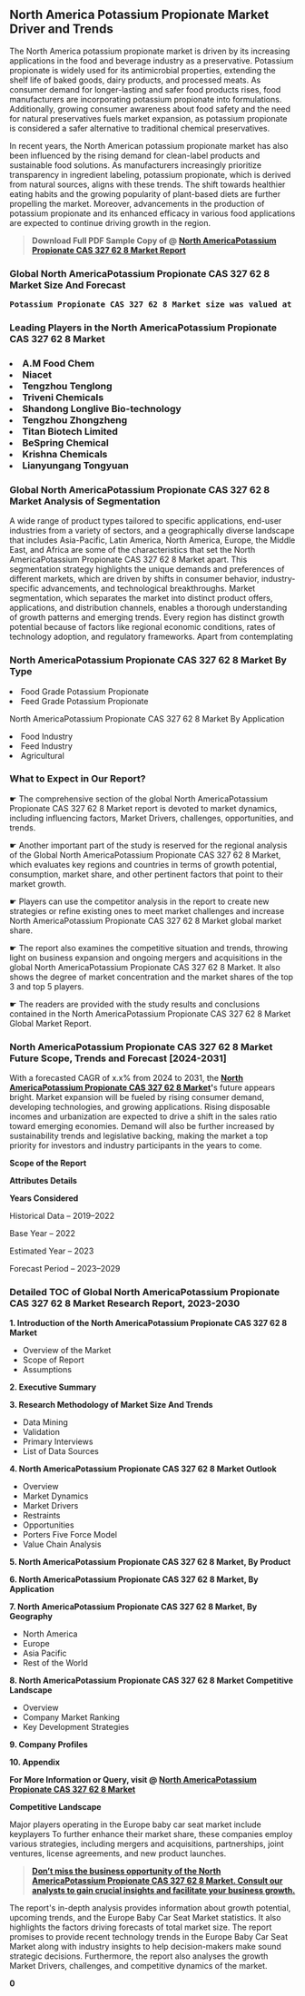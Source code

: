 <p><h2>North America Potassium Propionate Market Driver and Trends</h2><p>The North America potassium propionate market is driven by its increasing applications in the food and beverage industry as a preservative. Potassium propionate is widely used for its antimicrobial properties, extending the shelf life of baked goods, dairy products, and processed meats. As consumer demand for longer-lasting and safer food products rises, food manufacturers are incorporating potassium propionate into formulations. Additionally, growing consumer awareness about food safety and the need for natural preservatives fuels market expansion, as potassium propionate is considered a safer alternative to traditional chemical preservatives.</p><p>In recent years, the North American potassium propionate market has also been influenced by the rising demand for clean-label products and sustainable food solutions. As manufacturers increasingly prioritize transparency in ingredient labeling, potassium propionate, which is derived from natural sources, aligns with these trends. The shift towards healthier eating habits and the growing popularity of plant-based diets are further propelling the market. Moreover, advancements in the production of potassium propionate and its enhanced efficacy in various food applications are expected to continue driving growth in the region.</p></p><blockquote id="" class=""><strong>Download Full PDF Sample Copy of @&nbsp;<a href="https://www.verifiedmarketreports.com/download-sample/?rid=661452&utm_source=GitHub-Jan&utm_medium=281" target="_blank">North AmericaPotassium Propionate CAS 327 62 8 Market Report</a>&nbsp;&nbsp;</strong></blockquote><h3 id="" class=""><strong>Global&nbsp;North AmericaPotassium Propionate CAS 327 62 8 Market Size And Forecast</strong></h3><pre class="reader-text-block__code-block"><strong>Potassium Propionate CAS 327 62 8 Market size was valued at USD 0.15 Billion in 2022 and is projected to reach USD 0.25 Billion by 2030, growing at a CAGR of 7.2% from 2024 to 2030.</strong></pre><h3 id="" class="">Leading Players in the&nbsp;North AmericaPotassium Propionate CAS 327 62 8 Market</h3><h3 class=""></Li><Li>A.M Food Chem</Li><Li> Niacet</Li><Li> Tengzhou Tenglong</Li><Li> Triveni Chemicals</Li><Li> Shandong Longlive Bio-technology</Li><Li> Tengzhou Zhongzheng</Li><Li> Titan Biotech Limited</Li><Li> BeSpring Chemical</Li><Li> Krishna Chemicals</Li><Li> Lianyungang Tongyuan</h3><h3 id="" class="">Global&nbsp;North AmericaPotassium Propionate CAS 327 62 8 Market Analysis of Segmentation</h3><p id="" class="">A wide range of product types tailored to specific applications, end-user industries from a variety of sectors, and a geographically diverse landscape that includes Asia-Pacific, Latin America, North America, Europe, the Middle East, and Africa are some of the characteristics that set the North AmericaPotassium Propionate CAS 327 62 8 Market apart. This segmentation strategy highlights the unique demands and preferences of different markets, which are driven by shifts in consumer behavior, industry-specific advancements, and technological breakthroughs. Market segmentation, which separates the market into distinct product offers, applications, and distribution channels, enables a thorough understanding of growth patterns and emerging trends. Every region has distinct growth potential because of factors like regional economic conditions, rates of technology adoption, and regulatory frameworks. Apart from contemplating</p><h3 id="" class="">North AmericaPotassium Propionate CAS 327 62 8 Market&nbsp;By Type</h3><p></Li><Li>Food Grade Potassium Propionate</Li><Li> Feed Grade Potassium Propionate</p><div class="" data-test-id=""><p>North AmericaPotassium Propionate CAS 327 62 8 Market&nbsp;By Application</p></div><p class=""></Li><Li>Food Industry</Li><Li> Feed Industry</Li><Li> Agricultural</p><div class="" data-test-id=""><h3><span class="">What to Expect in Our Report?</span></h3></div><div class="" data-test-id=""><p><span class="">☛ The comprehensive section of the global North AmericaPotassium Propionate CAS 327 62 8 Market report is devoted to market dynamics, including influencing factors, Market Drivers, challenges, opportunities, and trends.</span></p></div><div class="" data-test-id=""><p><span class="">☛ Another important part of the study is reserved for the regional analysis of the Global North AmericaPotassium Propionate CAS 327 62 8 Market, which evaluates key regions and countries in terms of growth potential, consumption, market share, and other pertinent factors that point to their market growth.</span></p></div><div class="" data-test-id=""><p><span class="">☛ Players can use the competitor analysis in the report to create new strategies or refine existing ones to meet market challenges and increase North AmericaPotassium Propionate CAS 327 62 8 Market global market share.</span></p></div><div class="" data-test-id=""><p><span class="">☛ The report also examines the competitive situation and trends, throwing light on business expansion and ongoing mergers and acquisitions in the global North AmericaPotassium Propionate CAS 327 62 8 Market. It also shows the degree of market concentration and the market shares of the top 3 and top 5 players.</span></p></div><div class="" data-test-id=""><p><span class="">☛ The readers are provided with the study results and conclusions contained in the North AmericaPotassium Propionate CAS 327 62 8 Market Global Market Report.</span></p></div><div class="" data-test-id=""><h3><span class="">North AmericaPotassium Propionate CAS 327 62 8 Market Future Scope, Trends and Forecast [2024-2031]</span></h3></div><div class="" data-test-id=""><p><span class="">With a forecasted CAGR of x.x% from 2024 to 2031, the <strong><a href="https://www.verifiedmarketreports.com/download-sample/?rid=661452&utm_source=GitHub-Jan&utm_medium=281" target="_blank">North AmericaPotassium Propionate CAS 327 62 8 Market</a>'</strong>s future appears bright. Market expansion will be fueled by rising consumer demand, developing technologies, and growing applications. Rising disposable incomes and urbanization are expected to drive a shift in the sales ratio toward emerging economies. Demand will also be further increased by sustainability trends and legislative backing, making the market a top priority for investors and industry participants in the years to come.</span></p><p id="ember66" class="ember-view reader-text-block__paragraph"><strong>Scope of the Report</strong></p><p id="ember67" class="ember-view reader-text-block__paragraph"><strong>Attributes Details</strong></p><p id="ember68" class="ember-view reader-text-block__paragraph"><strong>Years Considered</strong></p><p id="ember69" class="ember-view reader-text-block__paragraph">Historical Data &ndash; 2019&ndash;2022</p><p id="ember70" class="ember-view reader-text-block__paragraph">Base Year &ndash; 2022</p><p id="ember71" class="ember-view reader-text-block__paragraph">Estimated Year &ndash; 2023</p><p id="ember72" class="ember-view reader-text-block__paragraph">Forecast Period &ndash; 2023&ndash;2029</p></div><h3 id="" class="">Detailed TOC of Global North AmericaPotassium Propionate CAS 327 62 8 Market Research Report, 2023-2030</h3><p id="" class=""><strong>1. Introduction of the North AmericaPotassium Propionate CAS 327 62 8 Market</strong></p><ul><li>Overview of the Market</li><li>Scope of Report</li><li>Assumptions</li></ul><p id="" class=""><strong>2. Executive Summary</strong></p><p id="" class=""><strong>3. Research Methodology of Market Size And Trends</strong></p><ul><li>Data Mining</li><li>Validation</li><li>Primary Interviews</li><li>List of Data Sources</li></ul><p id="" class=""><strong>4. North AmericaPotassium Propionate CAS 327 62 8 Market Outlook</strong></p><ul><li>Overview</li><li>Market Dynamics</li><li>Market Drivers</li><li>Restraints</li><li>Opportunities</li><li>Porters Five Force Model</li><li>Value Chain Analysis</li></ul><p id="" class=""><strong>5. North AmericaPotassium Propionate CAS 327 62 8 Market, By Product</strong></p><p id="" class=""><strong>6. North AmericaPotassium Propionate CAS 327 62 8 Market, By Application</strong></p><p id="" class=""><strong>7. North AmericaPotassium Propionate CAS 327 62 8 Market, By Geography</strong></p><ul><li>North America</li><li>Europe</li><li>Asia Pacific</li><li>Rest of the World</li></ul><p id="" class=""><strong>8. North AmericaPotassium Propionate CAS 327 62 8 Market Competitive Landscape</strong></p><ul><li>Overview</li><li>Company Market Ranking</li><li>Key Development Strategies</li></ul><p id="" class=""><strong>9. Company Profiles</strong></p><p id="" class=""><strong>10. Appendix</strong></p><p><strong>For More Information or Query, visit&nbsp;@ <a href="https://www.verifiedmarketreports.com/product/potassium-propionate-cas-327-62-8-market/" target="_blank">North AmericaPotassium Propionate CAS 327 62 8 Market</a></strong></p><p id="ember61" class="ember-view reader-text-block__paragraph"><strong>Competitive Landscape</strong></p><p id="ember62" class="ember-view reader-text-block__paragraph">Major players operating in the Europe baby car seat market include keyplayers To further enhance their market share, these companies employ various strategies, including mergers and acquisitions, partnerships, joint ventures, license agreements, and new product launches.</p><blockquote id="ember63" class="ember-view reader-text-block__blockquote"><strong><a href="https://www.verifiedmarketreports.com/download-sample/?rid=661452&utm_source=GitHub-Jan&utm_medium=281" target="_blank">Don&rsquo;t miss the business opportunity of the North AmericaPotassium Propionate CAS 327 62 8 Market. Consult our analysts to gain crucial insights and facilitate your business growth.</a></strong></blockquote><p id="ember64" class="ember-view reader-text-block__paragraph">The report's in-depth analysis provides information about growth potential, upcoming trends, and the Europe Baby Car Seat Market statistics. It also highlights the factors driving forecasts of total market size. The report promises to provide recent technology trends in the Europe Baby Car Seat Market along with industry insights to help decision-makers make sound strategic decisions. Furthermore, the report also analyses the growth Market Drivers, challenges, and competitive dynamics of the market.</p><p class="ember-view reader-text-block__paragraph"><strong>0</strong></p>

